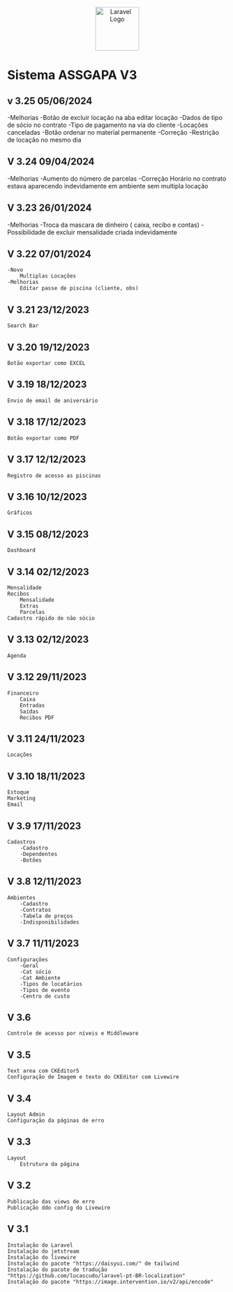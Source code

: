 <p align="center">
<a href="https://github.com/osvaldolaini" target="_blank">
<img src="https://avatars.githubusercontent.com/u/75580327?s=64&v=4" width="100" alt="Laravel Logo">
</a>
</p>

# Sistema ASSGAPA V3
## v 3.25 05/06/2024
-Melhorias
    -Botão de excluir locação na aba editar locação
    -Dados de tipo de sócio no contrato
    -Tipo de pagamento na via do cliente
    -Locações canceladas
    -Botão ordenar no material permanente
-Correção
    -Restrição de locação no mesmo dia
## V 3.24 09/04/2024
-Melhorias
    -Aumento do número de parcelas
-Correção
    Horário no contrato estava aparecendo indevidamente em ambiente sem multipla locação
## V 3.23 26/01/2024
-Melhorias
        -Troca da mascara de dinheiro ( caixa, recibo e contas)
        -Possibilidade de excluir mensalidade criada indevidamente

## V 3.22 07/01/2024
    -Novo
        Multiplas Locações
    -Melhorias
        Editar passe de piscina (cliente, obs)

## V 3.21 23/12/2023
    Search Bar

## V 3.20 19/12/2023
    Botão exportar como EXCEL

## V 3.19 18/12/2023
    Envio de email de aniversário
    
## V 3.18 17/12/2023
    Botão exportar como PDF

## V 3.17 12/12/2023
    Registro de acesso as piscinas

## V 3.16 10/12/2023
    Gráficos

## V 3.15 08/12/2023
    Dashboard
    
## V 3.14 02/12/2023
    Mensalidade
    Recibos 
        Mensalidade
        Extras
        Parcelas
    Cadastro rápido de não sócio

## V 3.13 02/12/2023
    Agenda
    
## V 3.12 29/11/2023
    Financeiro
        Caixa
        Entradas
        Saídas
        Recibos PDF

## V 3.11 24/11/2023
    Locações

## V 3.10 18/11/2023
    Estoque
    Marketing
    Email
        
## V 3.9 17/11/2023
    Cadastros
        -Cadastro
        -Dependentes
        -Botões

## V 3.8 12/11/2023
    Ambientes
        -Cadastro
        -Contratos
        -Tabela de preços
        -Indisponibilidades
        
## V 3.7 11/11/2023
    Configurações
        -Geral
        -Cat sócio
        -Cat Ambiente
        -Tipos de locatários
        -Tipos de evento
        -Centro de custo
## V 3.6
    Controle de acesso por níveis e Middleware
## V 3.5 
    Text area com CKEditor5
    Configuração de Imagem e texto do CKEditor com Livewire
## V 3.4 
    Layout Admin
    Configuração da páginas de erro

## V 3.3
    Layout
        Estrutura da página

## V 3.2
    Publicação das views de erro
    Publicação ddo config do Livewire

## V 3.1
    Instalação do Laravel
    Instalação do jetstream
    Instalação do livewire
    Instalação do pacote "https://daisyui.com/" de tailwind
    Instalação do pacote de tradução "https://github.com/lucascudo/laravel-pt-BR-localization"
    Instalação do pacote "https://image.intervention.io/v2/api/encode"
